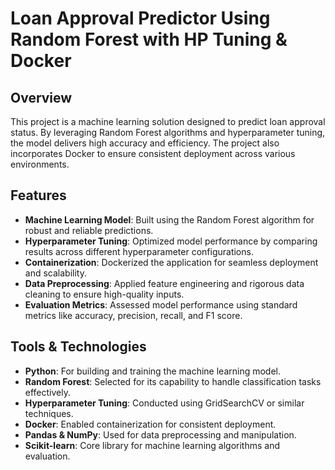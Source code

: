 # Loan Approval Predictor Using Random Forest with HP Tuning & Docker

## Overview
This project is a machine learning solution designed to predict loan approval status. By leveraging Random Forest algorithms and hyperparameter tuning, the model delivers high accuracy and efficiency. The project also incorporates Docker to ensure consistent deployment across various environments.

## Features
- **Machine Learning Model**: Built using the Random Forest algorithm for robust and reliable predictions.
- **Hyperparameter Tuning**: Optimized model performance by comparing results across different hyperparameter configurations.
- **Containerization**: Dockerized the application for seamless deployment and scalability.
- **Data Preprocessing**: Applied feature engineering and rigorous data cleaning to ensure high-quality inputs.
- **Evaluation Metrics**: Assessed model performance using standard metrics like accuracy, precision, recall, and F1 score.

## Tools & Technologies
- **Python**: For building and training the machine learning model.
- **Random Forest**: Selected for its capability to handle classification tasks effectively.
- **Hyperparameter Tuning**: Conducted using GridSearchCV or similar techniques.
- **Docker**: Enabled containerization for consistent deployment.
- **Pandas & NumPy**: Used for data preprocessing and manipulation.
- **Scikit-learn**: Core library for machine learning algorithms and evaluation.
